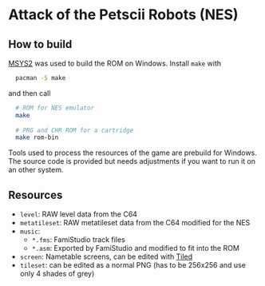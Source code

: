 # Attack of the Petscii Robots (NES)

## How to build

[MSYS2](https://www.msys2.org/) was used to build the ROM on Windows.
Install `make` with
```bash
  pacman -S make
```
and then call
```bash
  # ROM for NES emulator
  make 
  
  # PRG and CHR ROM for a cartridge
  make rom-bin
```

Tools used to process the resources of the game are prebuild for Windows.  
The source code is provided but needs adjustments if you want to run it on an other system.

## Resources

  - `level`: RAW level data from the C64
  - `metatileset`: RAW metatileset data from the C64 modified for the NES
  - `music`:
    - `*.fms`: FamiStudio track files
    - `*.asm`: Exported by FamiStudio and modified to fit into the ROM
  - `screen`: Nametable screens, can be edited with [Tiled](https://www.mapeditor.org/)
  - `tileset`: can be edited as a normal PNG (has to be 256x256 and use only 4 shades of grey)
